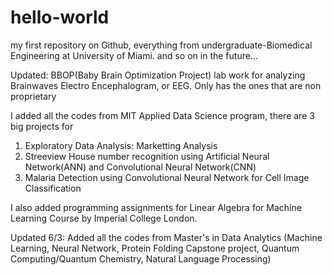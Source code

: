 # hello-world
my first repository on Github, everything from undergraduate-Biomedical Engineering at University of Miami. and so on in the future...

Updated: BBOP(Baby Brain Optimization Project) lab work for analyzing Brainwaves Electro Encephalogram, or EEG. Only has the ones that are non proprietary

I added all the codes from MIT Applied Data Science program, there are 3 big projects for 
1. Exploratory Data Analysis: Marketting Analysis 
2. Streeview House number recognition using Artificial Neural Network(ANN) and Convolutional Neural Network(CNN)
3. Malaria Detection using Convolutional Neural Network for Cell Image Classification

I also added programming assignments for Linear Algebra for Machine Learning Course by 
Imperial College London.

Updated 6/3: Added all the codes from Master's in Data Analytics (Machine Learning, Neural Network, Protein Folding Capstone project, Quantum Computing/Quantum Chemistry, Natural Language Processing)

